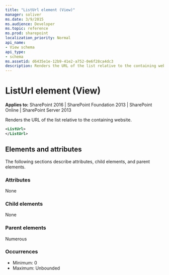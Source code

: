 ```yaml
---
title: "ListUrl element (View)"
manager: soliver
ms.date: 3/9/2015
ms.audience: Developer
ms.topic: reference
ms.prod: sharepoint
localization_priority: Normal
api_name:
- View schema
api_type:
- schema
ms.assetid: d6435e1e-12b9-41e2-a752-0e6f28ca4dc3
description: Renders the URL of the list relative to the containing website. 
---
```


# ListUrl element (View)

**Applies to:** SharePoint 2016 | SharePoint Foundation 2013 | SharePoint Online | SharePoint Server 2013
  
Renders the URL of the list relative to the containing website. 
  
```XML
<ListUrl>
</ListUrl>
```

## Elements and attributes

The following sections describe attributes, child elements, and parent elements.

### Attributes

None
   
### Child elements

None
   
### Parent elements

Numerous 
   
### Occurrences

- Minimum: 0
- Maximum: Unbounded

<br/> 
   

